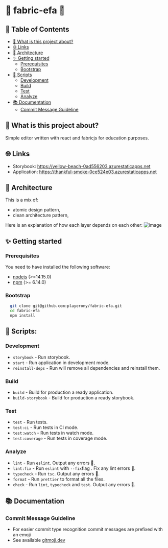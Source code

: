 # 🙈 fabric-efa 🙈

## 📖 Table of Contents

- [💩 What is this project about?](#user-content--what-is-this-project-about)
- [🌐 Links](#user-content--links)
- [🎨 Architecture](#user-content--architecture)
- [✨ Getting started](#user-content--getting-started)
  - [Prerequisites](#prerequisites)
  - [Bootstrap](#bootstrap)
- [📜 Scripts](#user-content--scripts)
  - [Development](#development)
  - [Build](#build)
  - [Test](#test)
  - [Analyze](#analyze)
- [📚 Documentation](#user-content--documentation)
  - [Commit Message Guideline](#commit-message-guideline)

## 💩 What is this project about?

Simple editor written with react and fabricjs for education purposes.

## 🌐 Links

- Storybook: https://yellow-beach-0ad556203.azurestaticapps.net
- Application: https://thankful-smoke-0ce524e03.azurestaticapps.net

## 🎨 Architecture

This is a mix of:

- atomic design pattern,
- clean architecture pattern,

Here is an explanation of how each layer depends on each other:
![image](https://michalzalecki.com/posts/elegant-frontend-architecture-layers@2x.png)

## ✨ Getting started

### Prerequisites

You need to have installed the following software:

- [nodejs](https://nodejs.org/en/) (>=14.15.0)
- [npm](https://npmjs.com/) (>= 6.14.0)

### Bootstrap

```bash
  git clone git@github.com:playerony/fabric-efa.git
  cd fabric-efa
  npm install
```

## 📜 Scripts:

### Development

- `storybook` - Run storybook.
- `start` - Run application in development mode.
- `reinstall-deps` - Run will remove all dependencies and reinstall them.

### Build

- `build` - Build for production a ready application.
- `build-storybook` - Build for production a ready storybook.

### Test

- `test` - Run tests.
- `test:ci` - Run tests in CI mode.
- `test:watch` - Run tests in watch mode.
- `test:coverage` - Run tests in coverage mode.

### Analyze

- `lint` - Run `eslint`. Output any errors 🚨.
- `lint:fix` - Run `eslint` with `--fix`flag . Fix any lint errors 🚨.
- `typecheck` - Run `tsc`. Output any errors 🚨.
- `format` - Run `prettier` to format all the files.
- `check` - Run `lint`, `typecheck` and `test`. Output any errors 🚨.

## 📚 Documentation

### Commit Message Guideline

- For easier commit type recognition commit messages are prefixed with an emoji
- See available [gitmoji.dev](https://gitmoji.dev/)
